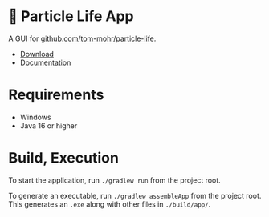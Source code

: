 # 🦠 Particle Life App

A GUI for [github.com/tom-mohr/particle-life](https://github.com/tom-mohr/particle-life).

- [Download](https://particle-life.com)
- [Documentation](https://particle-life.com/app/docs)

# Requirements

- Windows
- Java 16 or higher


# Build, Execution

To start the application, run `./gradlew run` from the project root.

To generate an executable, run `./gradlew assembleApp` from the project root.
This generates an `.exe` along with other files in `./build/app/`.
